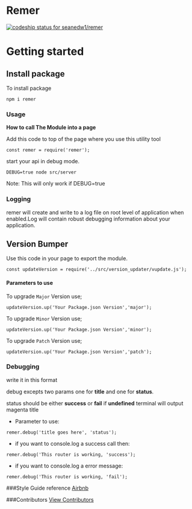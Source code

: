 # Remer

[ ![codeship status for seanedw1/remer](https://codeship.com/projects/92c3f5c0-76cf-0134-e5f4-66667cc72310/status?branch=master)](https://app.codeship.com/projects/179698)


# Getting started

## Install package

To install package

```
npm i remer
```

### Usage

**How to call The Module into a page**

Add this code to top of the page where you use this utility tool
```
const remer = require('remer');
```

start your api in debug mode.

```
DEBUG=true node src/server
```
Note: This will only work if DEBUG=true

### Logging

remer will create and write to a log file on root level of application when enabled.Log will contain robust debugging information about your application.


## Version Bumper

Use this code in your page to export the module.
```
const updateVersion = require('../src/version_updater/vupdate.js');

```

#### Parameters to use

To upgrade `Major` Version use;
```
updateVersion.up('Your Package.json Version','major');
```

To upgrade `Minor` Version use;
```
updateVersion.up('Your Package.json Version','minor');
```
To upgrade `Patch` Version use;
```
updateVersion.up('Your Package.json Version','patch');
```




### Debugging

write it in this format

debug excepts two params one for **title** and one for **status**.

status should be either **success** or **fail** if **undefined** terminal will output magenta title


- Parameter to use:

```
remer.debug('title goes here', 'status');
```

- if you want to console.log a success call then:

```
remer.debug('This router is working, 'success');
```

- if you want to console.log a error message:

```
remer.debug('This router is working, 'fail');
```

###Style Guide reference
[Airbnb](https://github.com/airbnb/javascript)

###Contributors
[View Contributors](https://github.com/seanedw1/remer/graphs/contributors)
